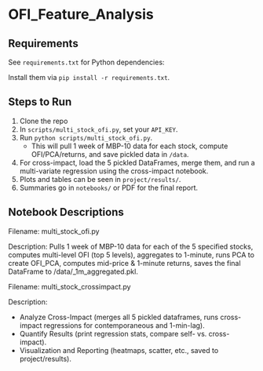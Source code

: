 # OFI_Feature_Analysis

## Requirements
See `requirements.txt` for Python dependencies:

Install them via `pip install -r requirements.txt`.

## Steps to Run
1. Clone the repo
2. In `scripts/multi_stock_ofi.py`, set your `API_KEY`.
3. Run `python scripts/multi_stock_ofi.py`.
   - This will pull 1 week of MBP-10 data for each stock, compute OFI/PCA/returns, and save pickled data in `/data`.
4. For cross-impact, load the 5 pickled DataFrames, merge them, and run a multi-variate regression using the cross-impact notebook.
5. Plots and tables can be seen in `project/results/`.
6. Summaries go in `notebooks/` or PDF for the final report.

## Notebook Descriptions

Filename: multi_stock_ofi.py

Description:
  Pulls 1 week of MBP-10 data for each of the 5 specified stocks,
  computes multi-level OFI (top 5 levels), aggregates to 1-minute,
  runs PCA to create OFI_PCA, computes mid-price & 1-minute returns,
  saves the final DataFrame to /data/<symbol>_1m_aggregated.pkl.

Filename: multi_stock_crossimpact.py

Description:
  - Analyze Cross-Impact (merges all 5 pickled dataframes,
     runs cross-impact regressions for contemporaneous
     and 1-min-lag).
  - Quantify Results (print regression stats, compare self-
     vs. cross-impact).
  - Visualization and Reporting (heatmaps, scatter, etc.,
     saved to project/results).
